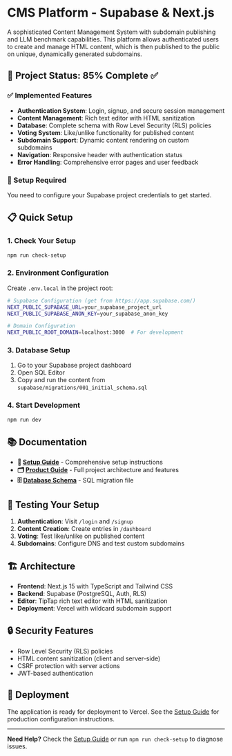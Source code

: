 # CMS Platform - Supabase & Next.js

A sophisticated Content Management System with subdomain publishing and LLM benchmark capabilities. This platform allows authenticated users to create and manage HTML content, which is then published to the public on unique, dynamically generated subdomains.

## 🚀 Project Status: 85% Complete ✅

### ✅ Implemented Features
- **Authentication System**: Login, signup, and secure session management
- **Content Management**: Rich text editor with HTML sanitization
- **Database**: Complete schema with Row Level Security (RLS) policies
- **Voting System**: Like/unlike functionality for published content
- **Subdomain Support**: Dynamic content rendering on custom subdomains
- **Navigation**: Responsive header with authentication status
- **Error Handling**: Comprehensive error pages and user feedback

### 🔧 Setup Required
You need to configure your Supabase project credentials to get started.

## 📋 Quick Setup

### 1. Check Your Setup
```bash
npm run check-setup
```

### 2. Environment Configuration
Create `.env.local` in the project root:
```bash
# Supabase Configuration (get from https://app.supabase.com/)
NEXT_PUBLIC_SUPABASE_URL=your_supabase_project_url
NEXT_PUBLIC_SUPABASE_ANON_KEY=your_supabase_anon_key

# Domain Configuration
NEXT_PUBLIC_ROOT_DOMAIN=localhost:3000  # For development
```

### 3. Database Setup
1. Go to your Supabase project dashboard
2. Open SQL Editor
3. Copy and run the content from `supabase/migrations/001_initial_schema.sql`

### 4. Start Development
```bash
npm run dev
```

## 📚 Documentation

- **📖 [Setup Guide](docs/setup-guide.md)** - Comprehensive setup instructions
- **🗂️ [Product Guide](docs/product.md)** - Full project architecture and features
- **🗄️ [Database Schema](supabase/migrations/001_initial_schema.sql)** - SQL migration file

## 🧪 Testing Your Setup

1. **Authentication**: Visit `/login` and `/signup`
2. **Content Creation**: Create entries in `/dashboard`
3. **Voting**: Test like/unlike on published content
4. **Subdomains**: Configure DNS and test custom subdomains

## 🏗️ Architecture

- **Frontend**: Next.js 15 with TypeScript and Tailwind CSS
- **Backend**: Supabase (PostgreSQL, Auth, RLS)
- **Editor**: TipTap rich text editor with HTML sanitization
- **Deployment**: Vercel with wildcard subdomain support

## 🔒 Security Features

- Row Level Security (RLS) policies
- HTML content sanitization (client and server-side)
- CSRF protection with server actions
- JWT-based authentication

## 🚀 Deployment

The application is ready for deployment to Vercel. See the [Setup Guide](docs/setup-guide.md) for production configuration instructions.

---

**Need Help?** Check the [Setup Guide](docs/setup-guide.md) or run `npm run check-setup` to diagnose issues.

